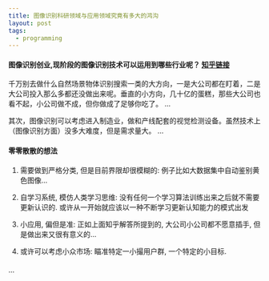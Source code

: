 ```yaml
---
title: 图像识别科研领域与应用领域究竟有多大的鸿沟
layout: post
tags:
  - programming
---
```



#### 图像识别创业,现阶段的图像识别技术可以运用到哪些行业呢？ [知乎链接](http://www.zhihu.com/question/22990970)

千万别去做什么自然场景物体识别搜索一类的大方向，一是大公司都在盯着，二是大公司投入那么多都还没做出来呢。垂直的小方向，几十亿的蛋糕，那些大公司也看不起，小公司做不成，但你做成了足够你吃了。
...


其次，图像识别可以考虑进入制造业，做和产线配套的视觉检测设备。虽然技术上（图像识别方面）没多大难度，但是需求量大。
...

#### 零零散散的想法

1. 需要做到严格分类, 但是目前界限却很模糊的: 例子比如大数据集中自动鉴别黄色图像...

2. 自学习系统, 模仿人类学习思维: 没有任何一个学习算法训练出来之后就不需要更新认识的. 或许从一开始就应该以一种不断学习更新认知能力的模式出发

3. 小应用, 偏但是准: 正如上面知乎解答所提到的, 大公司小公司都不愿意插手, 但是做出来又很有意义的...

4. 或许可以考虑小众市场: 瞄准特定一小撮用户群, 一个特定的小目标.



#### 

...
